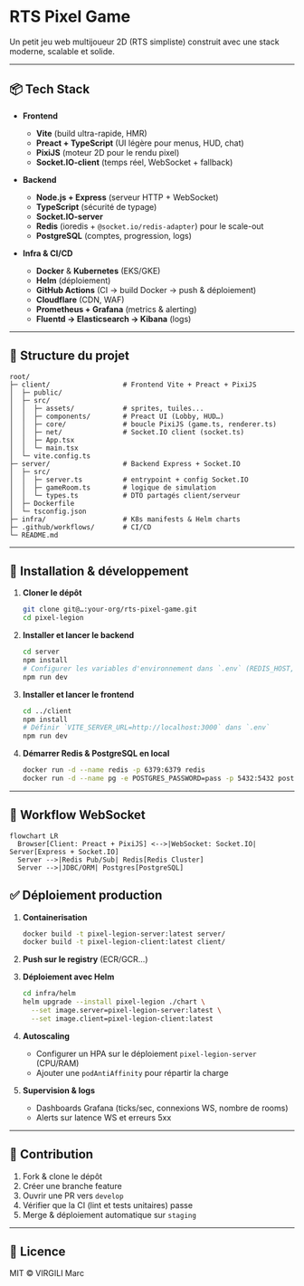 # RTS Pixel Game

Un petit jeu web multijoueur 2D (RTS simpliste) construit avec une stack moderne, scalable et solide.

---

## 📦 Tech Stack

* **Frontend**

  * **Vite** (build ultra-rapide, HMR)
  * **Preact + TypeScript** (UI légère pour menus, HUD, chat)
  * **PixiJS** (moteur 2D pour le rendu pixel)
  * **Socket.IO-client** (temps réel, WebSocket + fallback)

* **Backend**

  * **Node.js + Express** (serveur HTTP + WebSocket)
  * **TypeScript** (sécurité de typage)
  * **Socket.IO-server**
  * **Redis** (ioredis + `@socket.io/redis-adapter`) pour le scale-out
  * **PostgreSQL** (comptes, progression, logs)

* **Infra & CI/CD**

  * **Docker** & **Kubernetes** (EKS/GKE)
  * **Helm** (déploiement)
  * **GitHub Actions** (CI → build Docker → push & déploiement)
  * **Cloudflare** (CDN, WAF)
  * **Prometheus + Grafana** (metrics & alerting)
  * **Fluentd → Elasticsearch → Kibana** (logs)

---

## 📁 Structure du projet

```text
root/
├─ client/                  # Frontend Vite + Preact + PixiJS
│  ├─ public/
│  ├─ src/
│  │  ├─ assets/            # sprites, tuiles...
│  │  ├─ components/        # Preact UI (Lobby, HUD…)
│  │  ├─ core/              # boucle PixiJS (game.ts, renderer.ts)
│  │  ├─ net/               # Socket.IO client (socket.ts)
│  │  ├─ App.tsx
│  │  └─ main.tsx
│  └─ vite.config.ts
├─ server/                  # Backend Express + Socket.IO
│  ├─ src/
│  │  ├─ server.ts          # entrypoint + config Socket.IO
│  │  ├─ gameRoom.ts        # logique de simulation
│  │  └─ types.ts           # DTO partagés client/serveur
│  ├─ Dockerfile
│  └─ tsconfig.json
├─ infra/                   # K8s manifests & Helm charts
├─ .github/workflows/       # CI/CD
└─ README.md
```

---

## 🚀 Installation & développement

1. **Cloner le dépôt**

   ```bash
   git clone git@…:your-org/rts-pixel-game.git
   cd pixel-legion
   ```

2. **Installer et lancer le backend**

   ```bash
   cd server
   npm install
   # Configurer les variables d'environnement dans `.env` (REDIS_HOST, PG_HOST, etc.)
   npm run dev
   ```

3. **Installer et lancer le frontend**

   ```bash
   cd ../client
   npm install
   # Définir `VITE_SERVER_URL=http://localhost:3000` dans `.env`
   npm run dev
   ```

4. **Démarrer Redis & PostgreSQL en local**

   ```bash
   docker run -d --name redis -p 6379:6379 redis
   docker run -d --name pg -e POSTGRES_PASSWORD=pass -p 5432:5432 postgres
   ```

---

## 🎯 Workflow WebSocket

```mermaid
flowchart LR
  Browser[Client: Preact + PixiJS] <-->|WebSocket: Socket.IO| Server[Express + Socket.IO]
  Server -->|Redis Pub/Sub| Redis[Redis Cluster]
  Server -->|JDBC/ORM| Postgres[PostgreSQL]
```

## ✅ Déploiement production

1. **Containerisation**

   ```bash
   docker build -t pixel-legion-server:latest server/
   docker build -t pixel-legion-client:latest client/
   ```

2. **Push sur le registry** (ECR/GCR…)

3. **Déploiement avec Helm**

   ```bash
   cd infra/helm
   helm upgrade --install pixel-legion ./chart \
     --set image.server=pixel-legion-server:latest \
     --set image.client=pixel-legion-client:latest
   ```

4. **Autoscaling**

   * Configurer un HPA sur le déploiement `pixel-legion-server` (CPU/RAM)
   * Ajouter une `podAntiAffinity` pour répartir la charge

5. **Supervision & logs**

   * Dashboards Grafana (ticks/sec, connexions WS, nombre de rooms)
   * Alerts sur latence WS et erreurs 5xx

---

## 🤝 Contribution

1. Fork & clone le dépôt
2. Créer une branche feature
3. Ouvrir une PR vers `develop`
4. Vérifier que la CI (lint et tests unitaires) passe
5. Merge & déploiement automatique sur `staging`

---

## 📄 Licence

MIT © VIRGILI Marc

